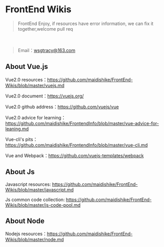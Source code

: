 # FrontEnd Wikis
> FrontEnd Enjoy, if resources have error information, we can fix it together,welcome pull req

　
> Email：wsgtracy@163.com

## About Vue.js

Vue2.0 resources：https://github.com/maidishike/FrontEnd-Wikis/blob/master/vuejs.md

Vue2.0 document：https://vuejs.org/

Vue2.0 github address：https://github.com/vuejs/vue

Vue2.0 advice for learning：https://github.com/maidishike/FrontendInfo/blob/master/vue-advice-for-leaning.md

Vue-cli's pits：https://github.com/maidishike/FrontendInfo/blob/master/vue-cli.md

Vue and Webpack：https://github.com/vuejs-templates/webpack

## About Js

Javascript resources: https://github.com/maidishike/FrontEnd-Wikis/blob/master/javascript.md

Js common code collection: https://github.com/maidishike/FrontEnd-Wikis/blob/master/js-code-pool.md

## About Node

Nodejs resources：https://github.com/maidishike/FrontEnd-Wikis/blob/master/node.md
